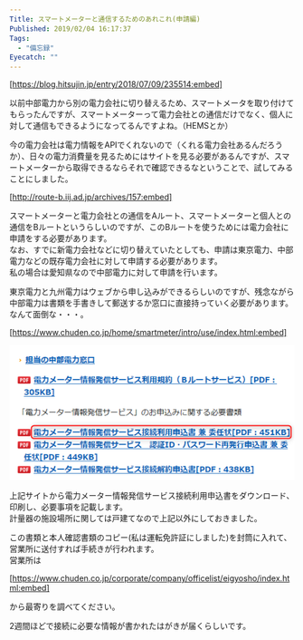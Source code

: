 ```yaml
---
Title: スマートメーターと通信するためのあれこれ(申請編)
Published: 2019/02/04 16:17:37
Tags:
  - "備忘録"
Eyecatch: ""
---
```

[https://blog.hitsujin.jp/entry/2018/07/09/235514:embed]

以前中部電力から別の電力会社に切り替えるため、スマートメータを取り付けてもらったんですが、スマートメーターって電力会社との通信だけでなく、個人に対して通信もできるようになってるんですよね。（HEMSとか）  

今の電力会社は電力情報をAPIでくれないので（くれる電力会社あるんだろうか）、日々の電力消費量を見るためにはサイトを見る必要があるんですが、スマートメーターから取得できるならそれで確認できるなということで、試してみることにしました。  





[http://route-b.iij.ad.jp/archives/157:embed]



スマートメーターと電力会社との通信をAルート、スマートメーターと個人との通信をBルートというらしいのですが、このBルートを使うためには電力会社に申請をする必要があります。  
なお、すでに新電力会社などに切り替えていたとしても、申請は東京電力、中部電力などの既存電力会社に対して申請する必要があります。  
私の場合は愛知県なので中部電力に対して申請を行います。  

東京電力と九州電力はウェブから申し込みができるらしいのですが、残念ながら中部電力は書類を手書きして郵送するか窓口に直接持っていく必要があります。なんて面倒な・・・。  

[https://www.chuden.co.jp/home/smartmeter/intro/use/index.html:embed]

![](20190203140720.png) 

上記サイトから電力メーター情報発信サービス接続利用申込書をダウンロード、印刷し、必要事項を記載します。  
計量器の施設場所に関しては戸建てなので上記以外にしておきました。  

この書類と本人確認書類のコピー(私は運転免許証にしました)を封筒に入れて、営業所に送付すれば手続きが行われます。  
営業所は

[https://www.chuden.co.jp/corporate/company/officelist/eigyosho/index.html:embed]

から最寄りを調べてください。  

2週間ほどで接続に必要な情報が書かれたはがきが届くらしいです。  
